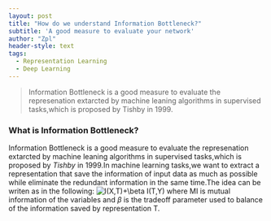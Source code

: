```yaml
---
layout: post
title: "How do we understand Information Bottleneck?"
subtitle: 'A good measure to evaluate your network'
author: "Zpl"
header-style: text
tags:
  - Representation Learning
  - Deep Learning
---
```

>Information Bottleneck is a good measure to evaluate the represenation extarcted by machine leaning algorithms in supervised tasks,which is proposed by Tishby in 1999.

### What is Information Bottleneck?
Information Bottleneck is a good measure to evaluate the represenation extarcted by machine leaning algorithms in supervised tasks,which is proposed by *Tishby* in 1999.In machine learning tasks,we want to extract a representation that save the information of input data as much as possible while
eliminate the redundant information in the same time.The idea can be writen as in the following:
<img src="https://latex.codecogs.com/gif.latex?\inline&space;\dpi{100}&space;I(X,T)&plus;\beta&space;I(T,Y)" title="I(X,T)+\beta I(T,Y)" />
where MI is mutual information of the variables and $\beta$ is the tradeoff parameter used to balance of the information saved by representation T.

